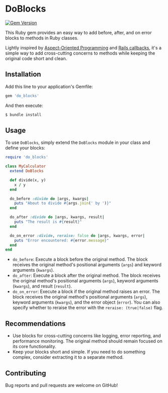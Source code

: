 # DoBlocks

[![Gem Version](https://badge.fury.io/rb/do_blocks.svg)](https://badge.fury.io/rb/do_blocks)

This Ruby gem provides an easy way to add before, after, and on error blocks to methods in Ruby classes.

Lightly inspired by [Aspect-Oriented Programming](https://en.wikipedia.org/wiki/Aspect-oriented_programming) and [Rails callbacks](https://guides.rubyonrails.org/active_record_callbacks.html), it's a simple way to add cross-cutting concerns to methods while keeping the original code short and clean.

## Installation

Add this line to your application's Gemfile:

```ruby
gem 'do_blocks'
```

And then execute:

```ruby
$ bundle install
```

## Usage

To use `DoBlocks`, simply extend the `DoBlocks` module in your class and define your blocks:

```ruby
require 'do_blocks'

class MyCalculator
  extend DoBlocks

  def divide(x, y)
    x / y
  end

  do_before :divide do |args, kwargs|
    puts "About to divide #{args.join(' by ')}"
  end

  do_after :divide do |args, kwargs, result|
    puts "The result is #{result}"
  end

  do_on_error :divide, reraise: false do |args, kwargs, error|
    puts "Error encountered: #{error.message}"
  end
end
```

- `do_before`: Execute a block before the original method. The block receives the original method's positional arguments (`args`) and keyword arguments (`kwargs`).
- `do_after`: Execute a block after the original method. The block receives the original method's positional arguments (`args`), keyword arguments (`kwargs`), and result (`result`).
- `do_on_error`: Execute a block if the original method raises an error. The block receives the original method's positional arguments (`args`), keyword arguments (`kwargs`), and the error object (`error`). You can also specify whether to reraise the error with the `reraise: (true|false)` flag.

## Recommendations

- Use blocks for cross-cutting concerns like logging, error reporting, and performance monitoring. The original method should remain focused on its core functionality.
- Keep your blocks short and simple. If you need to do something complex, consider extracting it to a separate method.

## Contributing

Bug reports and pull requests are welcome on GitHub!
